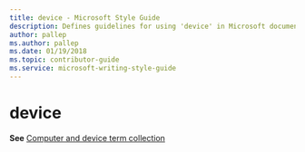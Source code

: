 ```yaml
---
title: device - Microsoft Style Guide
description: Defines guidelines for using 'device' in Microsoft documents.
author: pallep
ms.author: pallep
ms.date: 01/19/2018
ms.topic: contributor-guide
ms.service: microsoft-writing-style-guide
---
```


# device

**See** [Computer and device term collection](~/a-z-word-list-term-collections/term-collections/computer-device-terms.md)

